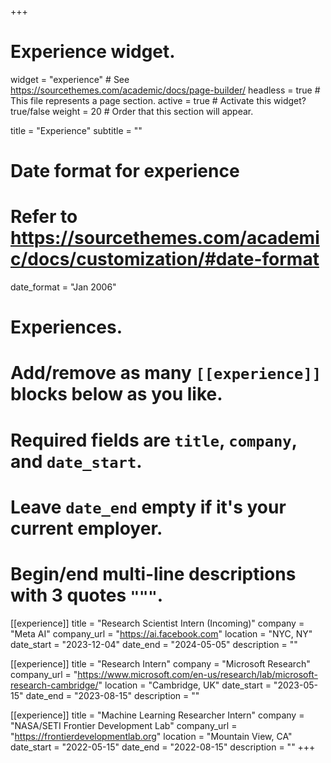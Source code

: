 +++
# Experience widget.
widget = "experience"  # See https://sourcethemes.com/academic/docs/page-builder/
headless = true  # This file represents a page section.
active = true  # Activate this widget? true/false
weight = 20  # Order that this section will appear.

title = "Experience"
subtitle = ""

# Date format for experience
#   Refer to https://sourcethemes.com/academic/docs/customization/#date-format
date_format = "Jan 2006"

# Experiences.
#   Add/remove as many `[[experience]]` blocks below as you like.
#   Required fields are `title`, `company`, and `date_start`.
#   Leave `date_end` empty if it's your current employer.
#   Begin/end multi-line descriptions with 3 quotes `"""`.
[[experience]]
  title = "Research Scientist Intern (Incoming)"
  company = "Meta AI"
  company_url = "https://ai.facebook.com"
  location = "NYC, NY"
  date_start = "2023-12-04"
  date_end = "2024-05-05"
  description = ""

[[experience]]
  title = "Research Intern"
  company = "Microsoft Research"
  company_url = "https://www.microsoft.com/en-us/research/lab/microsoft-research-cambridge/"
  location = "Cambridge, UK"
  date_start = "2023-05-15"
  date_end = "2023-08-15"
  description = ""

[[experience]]
  title = "Machine Learning Researcher Intern"
  company = "NASA/SETI Frontier Development Lab"
  company_url = "https://frontierdevelopmentlab.org"
  location = "Mountain View, CA"
  date_start = "2022-05-15"
  date_end = "2022-08-15"
  description = ""
+++


  <!-- description = """
  Responsibilities include:
  
  * Analysing
  * Modelling
  * Deploying
  """ -->